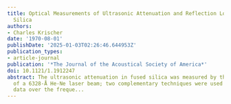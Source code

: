 ```yaml
---
title: Optical Measurements of Ultrasonic Attenuation and Reflection Losses in Fused
  Silica
authors:
- Charles Krischer
date: '1970-08-01'
publishDate: '2025-01-03T02:26:46.644953Z'
publication_types:
- article-journal
publication: '*The Journal of the Acoustical Society of America*'
doi: 10.1121/1.1912247
abstract: The ultrasonic attenuation in fused silica was measured by the Bragg diffraction
  of a 6328-Å He-Ne laser beam; two complementary techniques were used to obtain room-temperature
  data over the freque...
---
```


